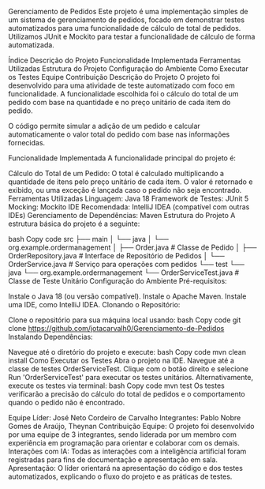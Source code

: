 Gerenciamento de Pedidos
Este projeto é uma implementação simples de um sistema de gerenciamento de pedidos, focado em demonstrar testes automatizados para uma funcionalidade de cálculo de total de pedidos. Utilizamos JUnit e Mockito para testar a funcionalidade de cálculo de forma automatizada.

Índice
Descrição do Projeto
Funcionalidade Implementada
Ferramentas Utilizadas
Estrutura do Projeto
Configuração do Ambiente
Como Executar os Testes
Equipe
Contribuição
Descrição do Projeto
O projeto foi desenvolvido para uma atividade de teste automatizado com foco em funcionalidade. A funcionalidade escolhida foi o cálculo do total de um pedido com base na quantidade e no preço unitário de cada item do pedido.

O código permite simular a adição de um pedido e calcular automaticamente o valor total do pedido com base nas informações fornecidas.

Funcionalidade Implementada
A funcionalidade principal do projeto é:

Cálculo do Total de um Pedido:
O total é calculado multiplicando a quantidade de itens pelo preço unitário de cada item.
O valor é retornado e exibido, ou uma exceção é lançada caso o pedido não seja encontrado.
Ferramentas Utilizadas
Linguagem: Java 18
Framework de Testes: JUnit 5
Mocking: Mockito
IDE Recomendada: IntelliJ IDEA (compatível com outras IDEs)
Gerenciamento de Dependências: Maven
Estrutura do Projeto
A estrutura básica do projeto é a seguinte:

bash
Copy code
src
├── main
│   └── java
│       └── org.example.ordermanagement
│           ├── Order.java                # Classe de Pedido
│           ├── OrderRepository.java       # Interface de Repositório de Pedidos
│           └── OrderService.java          # Serviço para operações com pedidos
└── test
    └── java
        └── org.example.ordermanagement
            └── OrderServiceTest.java      # Classe de Teste Unitário
Configuração do Ambiente
Pré-requisitos:

Instale o Java 18 (ou versão compatível).
Instale o Apache Maven.
Instale uma IDE, como IntelliJ IDEA.
Clonando o Repositório:

Clone o repositório para sua máquina local usando:
bash
Copy code
git clone https://github.com/jotacarvalh0/Gerenciamento-de-Pedidos
Instalando Dependências:

Navegue até o diretório do projeto e execute:
bash
Copy code
mvn clean install
Como Executar os Testes
Abra o projeto na IDE.
Navegue até a classe de testes OrderServiceTest.
Clique com o botão direito e selecione Run 'OrderServiceTest' para executar os testes unitários.
Alternativamente, execute os testes via terminal:
bash
Copy code
mvn test
Os testes verificarão a precisão do cálculo do total de pedidos e o comportamento quando o pedido não é encontrado.

Equipe
Líder: José Neto Cordeiro de Carvalho
Integrantes: Pablo Nobre Gomes de Araújo, Theynan
Contribuição
Equipe: O projeto foi desenvolvido por uma equipe de 3 integrantes, sendo liderada por um membro com experiência em programação para orientar e colaborar com os demais.
Interações com IA: Todas as interações com a inteligência artificial foram registradas para fins de documentação e apresentação em sala.
Apresentação: O líder orientará na apresentação do código e dos testes automatizados, explicando o fluxo do projeto e as práticas de testes.
